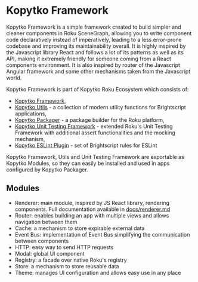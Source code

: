 # Kopytko Framework

Kopytko Framework is a simple framework created to build simpler and cleaner components in Roku SceneGraph,
allowing you to write component code declaratively instead of imperatively, leading to a less error-prone codebase
and improving its maintainability overall. It is highly inspired by the Javascript library React and follows a lot
of its patterns as well as its API, making it extremely friendly for someone coming from a React components environment.
It is also inspired by router of the Javascript Angular framework and some other mechanisms taken from the Javascript world.

Kopytko Framework is part of Kopytko Roku Ecosystem which consists of:
- [Kopytko Framework](https://github.com/getndazn/kopytko-framework),
- [Kopytko Utils](https://github.com/getndazn/kopytko-utils) - a collection of modern utility functions for Brightscript applications,
- [Kopytko Packager](https://github.com/getndazn/kopytko-packager) - a package builder for the Roku platform,
- [Kopytko Unit Testing Framework](https://github.com/getndazn/kopytko-unit-testing-framework) - extended Roku's Unit Testing Framework with additional assert functionalities and the mocking mechanism,
- [Kopytko ESLint Plugin](https://github.com/getndazn/kopytko-eslint-plugin) - set of Brightscript rules for ESLint

Kopytko Framework, Utils and Unit Testing Framework are exportable as Kopytko Modules, so they can easily be installed
and used in apps configured by Kopytko Packager.

## Modules

- Renderer: main module, inspired by JS React library, rendering components. Full documentation available in
  [docs/renderer.md](docs/renderer.md)
- Router: enables building an app with multiple views and allows navigation between them
- Cache: a mechanism to store expirable external data
- Event Bus: implementation of Event Bus simplifying the communication between components
- HTTP: easy way to send HTTP requests
- Modal: global UI component
- Registry: a facade over native Roku's registry
- Store: a mechanism to store reusable data
- Theme: manages UI configuration and allows easy use in any place

